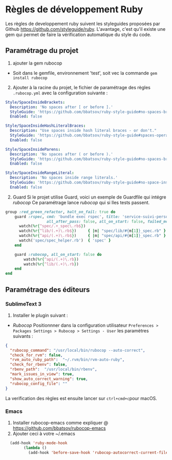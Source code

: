 # Règles de développement Ruby 
Les règles de developpement ruby suivent les styleguides proposées par Github https://github.com/styleguide/ruby.
L'avantage, c'est qu'il existe une gem qui permet de faire la vérification automatique du style du code.
## Paramétrage du projet
1. ajouter la gem rubocop
- Soit dans le gemfile, environnement  'test', soit vec la commande ```gem install rubocop```

2. Ajouter à la racine du projet, le fichier de paramétrage des règles ```.rubocop.yml``` avec la configuration suivante :
```yaml
Style/SpaceInsideBrackets:
  Description: 'No spaces after [ or before ].'
  StyleGuide: 'https://github.com/bbatsov/ruby-style-guide#no-spaces-braces'
  Enabled: false

Style/SpaceInsideHashLiteralBraces:
  Description: "Use spaces inside hash literal braces - or don't."
  StyleGuide: 'https://github.com/bbatsov/ruby-style-guide#spaces-operators'
  Enabled: false

Style/SpaceInsideParens:
  Description: 'No spaces after ( or before ).'
  StyleGuide: 'https://github.com/bbatsov/ruby-style-guide#no-spaces-braces'
  Enabled: false

Style/SpaceInsideRangeLiteral:
  Description: 'No spaces inside range literals.'
  StyleGuide: 'https://github.com/bbatsov/ruby-style-guide#no-space-inside-range-literals'
  Enabled: false
```
2. Guard
Si le projet utilise Guard, voici un exemple de Guardfile qui intégre *rubocop*
Ce paramétrage lance *rubocop* qui si lles tests passent.

```ruby
group :red_green_refactor, halt_on_fail: true do
	guard :rspec, cmd: 'bundle exec rspec', title: 'service-suivi-perso',
	              all_after_pass: false, all_on_start: false, failed_mode: :keep do
	  watch(%r{^spec/.+_spec\.rb$})
	  watch(%r{^lib/(.+)\.rb$})     { |m| "spec/lib/#{m[1]}_spec.rb" }
	  watch(%r{^api/(.+)\.rb$})     { |m| "spec/api/#{m[1]}_spec.rb" }
	  watch('spec/spec_helper.rb')  { 'spec' }
	end

	guard :rubocop, all_on_start: false do
		watch(%r{^api/(.+)\.rb}) 
		watch(%r{^lib/(.+)\.rb}) 
	end
end
```

## Paramétrage des éditeurs
### SublimeText 3
1. Installer le plugin suivant :
  - *Rubocop*
  Positionnner dans la configuration utilisateur ```Preferences > Packages Settings > Rubocop > Settings - User```
  les paramètres suivants :
```json
{
  "rubocop_command": "/usr/local/bin/rubocop --auto-correct",
  "check_for_rvm": false,
  "rvm_auto_ruby_path":  "~/.rvm/bin/rvm-auto-ruby",
  "check_for_rbenv": false,
  "rbenv_path":  "/usr/local/bin/rbenv",
  "mark_issues_in_view": true,
  "show_auto_correct_warning": true,
  "rubocop_config_file": ""
}
```
La verification des règles est ensuite lancer sur ```ctrl+cmd+c```pour macOS.

### Emacs
1. Installer rubocop-emacs comme expliquer @ https://github.com/bbatsov/rubocop-emacs
2. Ajouter ceci à votre ~/.emacs
```lisp
  (add-hook 'ruby-mode-hook
	    (lambda ()
	      (add-hook 'before-save-hook 'rubocop-autocorrect-current-file nil 'local)))
```
